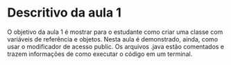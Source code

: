 # Descritivo da aula 1
O objetivo da aula 1 é mostrar para o estudante como criar uma classe com variáveis de referência e objetos.  Nesta aula é demonstrado, ainda, como usar o modificador de acesso public.
Os arquivos .java estão comentados e trazem informações de como executar o código em um terminal.
